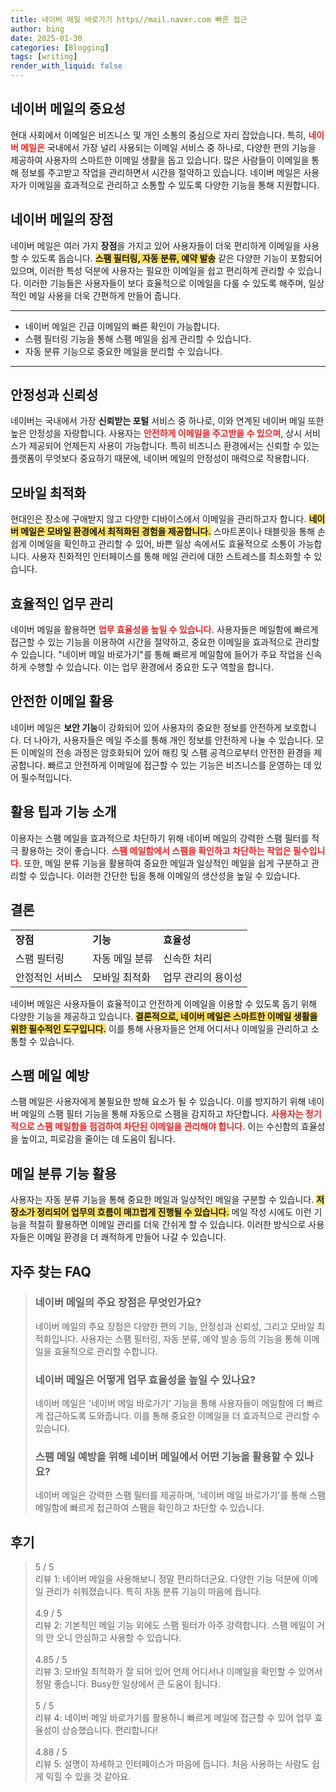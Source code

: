 ```yaml
---
title: 네이버 메일 바로가기 https//mail.naver.com 빠른 접근
author: bing
date: 2025-01-30
categories: [Blogging]
tags: [writing]
render_with_liquid: false
---
```



<h2 id='네이버 메일의 중요성'>네이버 메일의 중요성</h2>

<p>현대 사회에서 이메일은 비즈니스 및 개인 소통의 중심으로 자리 잡았습니다. 특히, <b><span style="color: #ee2323;">네이버 메일은</span></b> 국내에서 가장 널리 사용되는 이메일 서비스 중 하나로, 다양한 편의 기능을 제공하여 사용자의 스마트한 이메일 생활을 돕고 있습니다. 많은 사람들이 이메일을 통해 정보를 주고받고 작업을 관리하면서 시간을 절약하고 있습니다. 네이버 메일은 사용자가 이메일을 효과적으로 관리하고 소통할 수 있도록 다양한 기능을 통해 지원합니다.</p>

<h2 id='네이버 메일의 장점'>네이버 메일의 장점</h2>

<p>네이버 메일은 여러 가지 <b>장점</b>을 가지고 있어 사용자들이 더욱 편리하게 이메일을 사용할 수 있도록 돕습니다. <b><span style="background-color: #ffe066;">스팸 필터링, 자동 분류, 예약 발송</span></b> 같은 다양한 기능이 포함되어 있으며, 이러한 특성 덕분에 사용자는 필요한 이메일을 쉽고 편리하게 관리할 수 있습니다. 이러한 기능들은 사용자들이 보다 효율적으로 이메일을 다룰 수 있도록 해주며, 일상적인 메일 사용을 더욱 간편하게 만들어 줍니다.</p>

<hr />

<ul>
    <li>네이버 메일은 긴급 이메일의 빠른 확인이 가능합니다.</li>
    <li>스팸 필터링 기능을 통해 스팸 메일을 쉽게 관리할 수 있습니다.</li>
    <li>자동 분류 기능으로 중요한 메일을 분리할 수 있습니다.</li>
</ul>

<hr />

<h2 id='안정성과 신뢰성'>안정성과 신뢰성</h2>

<p>네이버는 국내에서 가장 <b>신뢰받는 포털</b> 서비스 중 하나로, 이와 연계된 네이버 메일 또한 높은 안정성을 자랑합니다. 사용자는 <b><span style="color: #ee2323;">안전하게 이메일을 주고받을 수 있으며</span></b>, 상시 서비스가 제공되어 언제든지 사용이 가능합니다. 특히 비즈니스 환경에서는 신뢰할 수 있는 플랫폼이 무엇보다 중요하기 때문에, 네이버 메일의 안정성이 매력으로 작용합니다.</p>

<h2 id='모바일 최적화'>모바일 최적화</h2>

<p>현대인은 장소에 구애받지 않고 다양한 디바이스에서 이메일을 관리하고자 합니다. <b><span style="background-color: #ffe066;">네이버 메일은 모바일 환경에서 최적화된 경험을 제공합니다.</span></b> 스마트폰이나 태블릿을 통해 손쉽게 이메일을 확인하고 관리할 수 있어, 바쁜 일상 속에서도 효율적으로 소통이 가능합니다. 사용자 친화적인 인터페이스를 통해 메일 관리에 대한 스트레스를 최소화할 수 있습니다.</p>

<h2 id='효율적인 업무 관리'>효율적인 업무 관리</h2>

<p>네이버 메일을 활용하면 <b><span style="color: #ee2323;">업무 효율성을 높일 수 있습니다.</span></b> 사용자들은 메일함에 빠르게 접근할 수 있는 기능을 이용하여 시간을 절약하고, 중요한 이메일을 효과적으로 관리할 수 있습니다. "네이버 메일 바로가기"를 통해 빠르게 메일함에 들어가 주요 작업을 신속하게 수행할 수 있습니다. 이는 업무 환경에서 중요한 도구 역할을 합니다.</p>

<h2 id='안전한 이메일 활용'>안전한 이메일 활용</h2>

<p>네이버 메일은 <b>보안 기능</b>이 강화되어 있어 사용자의 중요한 정보를 안전하게 보호합니다. 더 나아가, 사용자들은 메일 주소를 통해 개인 정보를 안전하게 나눌 수 있습니다. 모든 이메일의 전송 과정은 암호화되어 있어 해킹 및 스팸 공격으로부터 안전한 환경을 제공합니다. 빠르고 안전하게 이메일에 접근할 수 있는 기능은 비즈니스를 운영하는 데 있어 필수적입니다.</p>

<h2 id='활용 팁과 기능 소개'>활용 팁과 기능 소개</h2>

<p>이용자는 스팸 메일을 효과적으로 차단하기 위해 네이버 메일의 강력한 스팸 필터를 적극 활용하는 것이 좋습니다. <b><span style="color: #ee2323;">스팸 메일함에서 스팸을 확인하고 차단하는 작업은 필수입니다.</span></b> 또한, 메일 분류 기능을 활용하여 중요한 메일과 일상적인 메일을 쉽게 구분하고 관리할 수 있습니다. 이러한 간단한 팁을 통해 이메일의 생산성을 높일 수 있습니다.</p>

<h2 id='결론'>결론</h2>

<table>
    <tr>
        <td><b>장점</b></td>
        <td><b>기능</b></td>
        <td><b>효율성</b></td>
    </tr>
    <tr>
        <td>스팸 필터링</td>
        <td>자동 메일 분류</td>
        <td>신속한 처리</td>
    </tr>
    <tr>
        <td>안정적인 서비스</td>
        <td>모바일 최적화</td>
        <td>업무 관리의 용이성</td>
    </tr>
</table>

<p>네이버 메일은 사용자들이 효율적이고 안전하게 이메일을 이용할 수 있도록 돕기 위해 다양한 기능을 제공하고 있습니다. <b><span style="background-color: #ffe066;">결론적으로, 네이버 메일은 스마트한 이메일 생활을 위한 필수적인 도구입니다.</span></b> 이를 통해 사용자들은 언제 어디서나 이메일을 관리하고 소통할 수 있습니다.</p>

<h2 id='스팸 메일 예방'>스팸 메일 예방</h2>

<p>스팸 메일은 사용자에게 불필요한 방해 요소가 될 수 있습니다. 이를 방지하기 위해 네이버 메일의 스팸 필터 기능을 통해 자동으로 스팸을 감지하고 차단합니다. <b><span style="color: #ee2323;">사용자는 정기적으로 스팸 메일함을 점검하여 차단된 이메일을 관리해야 합니다.</span></b> 이는 수신함의 효율성을 높이고, 피로감을 줄이는 데 도움이 됩니다.</p>

<h2 id='메일 분류 기능 활용'>메일 분류 기능 활용</h2>

<p>사용자는 자동 분류 기능을 통해 중요한 메일과 일상적인 메일을 구분할 수 있습니다. <b><span style="background-color: #ffe066;">저장소가 정리되어 업무의 흐름이 매끄럽게 진행될 수 있습니다.</span></b> 메일 작성 시에도 이런 기능을 적절히 활용하면 이메일 관리를 더욱 간쉬게 할 수 있습니다. 이러한 방식으로 사용자들은 이메일 환경을 더 쾌적하게 만들어 나갈 수 있습니다.</p>


<h2 id='자주_찾는_FAQ'>자주 찾는 FAQ</h2>
<div itemscope="" itemtype="https://schema.org/FAQPage"> 
<blockquote> 
<div itemscope="" itemprop="mainEntity" itemtype="https://schema.org/Question"> 
<h3 itemprop="name">네이버 메일의 주요 장점은 무엇인가요?</h3> 
<div itemscope="" itemprop="acceptedAnswer" itemtype="https://schema.org/Answer"> 
<span itemprop="text"> 
<p>네이버 메일의 주요 장점은 다양한 편의 기능, 안정성과 신뢰성, 그리고 모바일 최적화입니다. 사용자는 스팸 필터링, 자동 분류, 예약 발송 등의 기능을 통해 이메일을 효율적으로 관리할 수합니다.</p> 
</span> 
</div> 
</div> 
<div itemscope="" itemprop="mainEntity" itemtype="https://schema.org/Question"> 
<h3 itemprop="name">네이버 메일은 어떻게 업무 효율성을 높일 수 있나요?</h3> 
<div itemscope="" itemprop="acceptedAnswer" itemtype="https://schema.org/Answer"> 
<span itemprop="text"> 
<p>네이버 메일은 '네이버 메일 바로가기' 기능을 통해 사용자들이 메일함에 더 빠르게 접근하도록 도와줍니다. 이를 통해 중요한 이메일을 더 효과적으로 관리할 수 있습니다.</p> 
</span> 
</div> 
</div> 
<div itemscope="" itemprop="mainEntity" itemtype="https://schema.org/Question"> 
<h3 itemprop="name">스팸 메일 예방을 위해 네이버 메일에서 어떤 기능을 활용할 수 있나요?</h3> 
<div itemscope="" itemprop="acceptedAnswer" itemtype="https://schema.org/Answer"> 
<span itemprop="text"> 
<p>네이버 메일은 강력한 스팸 필터를 제공하며, '네이버 메일 바로가기'를 통해 스팸 메일함에 빠르게 접근하여 스팸을 확인하고 차단할 수 있습니다.</p> 
</span> 
</div> 
</div> 
</blockquote> 
</div>
<h2 id='후기'>후기</h2>
<div itemscope itemtype="https://schema.org/Product">
  <blockquote>
  <div itemprop="review" itemscope itemtype="https://schema.org/Review">
      <div itemprop="reviewRating" itemscope itemtype="https://schema.org/Rating"> <span itemprop="ratingValue">5</span> / <span itemprop="bestRating">5</span> </div>
      <span itemprop="reviewBody">리뷰 1: 네이버 메일을 사용해보니 정말 편리하더군요. 다양한 기능 덕분에 이메일 관리가 쉬워졌습니다. 특히 자동 분류 기능이 마음에 듭니다.</span>
  </div>
  <br>
  <div itemprop="review" itemscope itemtype="https://schema.org/Review">
      <div itemprop="reviewRating" itemscope itemtype="https://schema.org/Rating"> <span itemprop="ratingValue">4.9</span> / <span itemprop="bestRating">5</span> </div>
      <span itemprop="reviewBody">리뷰 2: 기본적인 메일 기능 외에도 스팸 필터가 아주 강력합니다. 스팸 메일이 거의 안 오니 안심하고 사용할 수 있습니다.</span>
  </div>
  <br>
  <div itemprop="review" itemscope itemtype="https://schema.org/Review">
      <div itemprop="reviewRating" itemscope itemtype="https://schema.org/Rating"> <span itemprop="ratingValue">4.85</span> / <span itemprop="bestRating">5</span> </div>
      <span itemprop="reviewBody">리뷰 3: 모바일 최적화가 잘 되어 있어 언제 어디서나 이메일을 확인할 수 있어서 정말 좋습니다. Busy한 일상에서 큰 도움이 됩니다.</span>
  </div>
  <br>
  <div itemprop="review" itemscope itemtype="https://schema.org/Review">
      <div itemprop="reviewRating" itemscope itemtype="https://schema.org/Rating"> <span itemprop="ratingValue">5</span> / <span itemprop="bestRating">5</span> </div>
      <span itemprop="reviewBody">리뷰 4: 네이버 메일 바로가기를 활용하니 빠르게 메일에 접근할 수 있어 업무 효율성이 상승했습니다. 편리합니다!</span>
  </div>
  <br>
  <div itemprop="review" itemscope itemtype="https://schema.org/Review">
      <div itemprop="reviewRating" itemscope itemtype="https://schema.org/Rating"> <span itemprop="ratingValue">4.88</span> / <span itemprop="bestRating">5</span> </div>
      <span itemprop="reviewBody">리뷰 5: 설명이 자세하고 인터페이스가 마음에 듭니다. 처음 사용하는 사람도 쉽게 익힐 수 있을 것 같아요.</span>
  </div>
  </blockquote>
</div>
